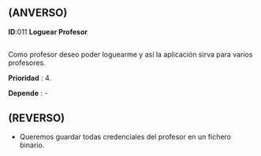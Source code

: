 ## (ANVERSO)

**ID**:011 **Loguear Profesor**

##

Como profesor deseo poder loguearme y así la aplicación sirva para varios profesores.

**Prioridad** : 4.

**Depende** : -

##

## (REVERSO)

* Queremos guardar todas credenciales del profesor en un fichero binario.

